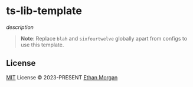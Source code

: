 # ts-lib-template

_description_

> **Note**:
> Replace `blah` and `sixfourtwelve` globally apart from configs to use this template.

## License

[MIT](./LICENSE) License © 2023-PRESENT [Ethan Morgan](https://github.com/antfu)
